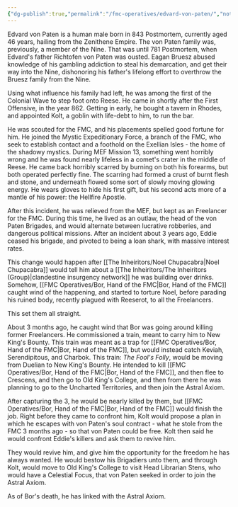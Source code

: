 ```yaml
---
{"dg-publish":true,"permalink":"/fmc-operatives/edvard-von-paten/","noteIcon":""}
---
```


Edvard von Paten is a human male born in 843 Postmortem, currently aged 46 years, hailing from the Zenithene Empire. The von Paten family was, previously, a member of the Nine. That was until 781 Postmortem, when Edvard's father Richtofen von Paten was ousted. Eagan Bruesz abused knowledge of his gambling addiction to steal his demarcation, and get their way into the Nine, dishonoring his father's lifelong effort to overthrow the Bruesz family from the Nine.

Using what influence his family had left, he was among the first of the Colonial Wave to step foot onto Reese. He came in shortly after the First Offensive, in the year 862. Getting in early, he bought a tavern in Rhodes, and appointed Kolt, a goblin with life-debt to him, to run the bar.

He was scouted for the FMC, and his placements spelled good fortune for him. He joined the Mystic Expeditionary Force, a branch of the FMC, who seek to establish contact and a foothold on the Exellian Isles - the home of the shadowy mystics. During MEF Mission 13, something went horribly wrong and he was found nearly lifeless in a comet's crater in the middle of Reese. He came back horribly scarred by burning on both his forearms, but both operated perfectly fine. The scarring had formed a crust of burnt flesh and stone, and underneath flowed some sort of slowly moving glowing energy. He wears gloves to hide his first gift, but his second acts more of a mantle of his power: the Hellfire Apostle.

After this incident, he was relieved from the MEF, but kept as an Freelancer for the FMC. During this time, he lived as an outlaw, the head of the von Paten Brigades, and would alternate between lucrative robberies, and dangerous political missions. After an incident about 3 years ago, Eddie ceased his brigade, and pivoted to being a loan shark, with massive interest rates.

This change would happen after [[The Inheiritors/Noel Chupacabra\|Noel Chupacabra]] would tell him about a [[The Inheiritors/The Inheiritors (Group)\|clandestine insurgency network]] he was building over drinks.  Somehow, [[FMC Operatives/Bor, Hand of the FMC\|Bor, Hand of the FMC]] caught wind of the happening, and started to torture Noel, before parading his ruined body, recently plagued with Reeserot, to all the Freelancers.

This set them all straight.

About 3 months ago, he caught wind that Bor was going around killing former Freelancers. He commissioned a train, meant to carry him to New King's Bounty. This train was meant as a trap for [[FMC Operatives/Bor, Hand of the FMC\|Bor, Hand of the FMC]], but would instead catch Keviah, Serendipitous, and Charbok. This train: *The Fool's Folly*, would be moving from Duelian to New King's Bounty. He intended to kill [[FMC Operatives/Bor, Hand of the FMC\|Bor, Hand of the FMC]], and then flee to Crescens, and then go to Old King's College, and then from there he was planning to go to the Uncharted Territories, and then join the Astral Axiom.

After capturing the 3, he would be nearly killed by them, but [[FMC Operatives/Bor, Hand of the FMC\|Bor, Hand of the FMC]] would finish the job. Right before they came to confront him, Kolt would propose a plan in which he escapes with von Paten's soul contract - what he stole from the FMC 3 months ago - so that von Paten could be free. Kolt then said he would confront Eddie's killers and ask them to revive him.

They would revive him, and give him the opportunity for the freedom he has always wanted. He would bestow his Brigadiers unto them, and through Kolt, would move to Old King's College to visit Head Librarian Stens, who would have a Celestial Focus, that von Paten seeked in order to join the Astral Axiom.

As of Bor's death, he has linked with the Astral Axiom.